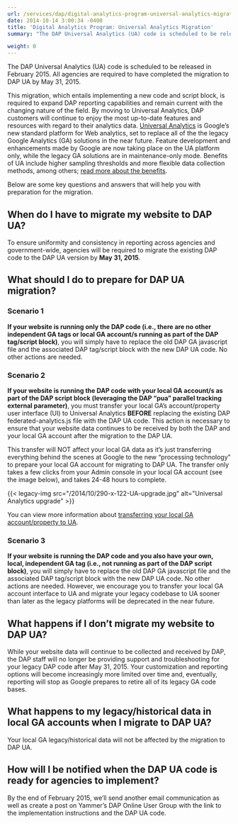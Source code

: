```yaml
---
url: /services/dap/digital-analytics-program-universal-analytics-migration/
date: 2014-10-14 3:00:34 -0400
title: 'Digital Analytics Program: Universal Analytics Migration'
summary: "The DAP Universal Analytics (UA) code is scheduled to be released in February 2015. All agencies are required to have completed the migration to DAP UA by May 31, 2015. This migration, which entails implementing a new code and script block, is required to expand DAP reporting capabilities and remain current with the changing nature"

weight: 0
---
```


The DAP Universal Analytics (UA) code is scheduled to be released in February 2015. All agencies are required to have completed the migration to DAP UA by May 31, 2015.

This migration, which entails implementing a new code and script block, is required to expand DAP reporting capabilities and remain current with the changing nature of the field. By moving to Universal Analytics, DAP customers will continue to enjoy the most up-to-date features and resources with regard to their analytics data. <a href="https://support.google.com/analytics/answer/2790010?hl=en" target="_blank">Universal Analytics</a> is Google’s new standard platform for Web analytics, set to replace all of the the legacy Google Analytics (GA) solutions in the near future. Feature development and enhancements made by Google are now taking place on the UA platform only, while the legacy GA solutions are in maintenance-only mode. Benefits of UA include higher sampling thresholds and more flexible data collection methods, among others; <a href="https://support.google.com/analytics/answer/2790010?hl=en" target="_blank">read more about the benefits</a>.

Below are some key questions and answers that will help you with preparation for the migration.

## When do I have to migrate my website to DAP UA?

To ensure uniformity and consistency in reporting across agencies and government-wide, agencies will be required to migrate the existing DAP code to the DAP UA version by **May** **31, 2015**.

## What should I do to prepare for DAP UA migration?

### Scenario 1

**If your website is running only the DAP code (i.e., there are no other independent GA tags or local GA account/s running as part of the DAP tag/script block)**, you will simply have to replace the old DAP GA javascript file and the associated DAP tag/script block with the new DAP UA code. No other actions are needed.

### Scenario 2

**If your website is running the DAP code with your local GA account/s as part of the DAP script block (leveraging the DAP “pua” parallel tracking external parameter)**, you must transfer your local GA’s account/property user interface (UI) to Universal Analytics **BEFORE** replacing the existing DAP federated-analytics.js file with the DAP UA code. This action is necessary to ensure that your website data continues to be received by both the DAP and your local GA account after the migration to the DAP UA.

This transfer will NOT affect your local GA data as it’s just transferring everything behind the scenes at Google to the new “processing technology” to prepare your local GA account for migrating to DAP UA. The transfer only takes a few clicks from your Admin console in your local GA account (see the image below), and takes 24-48 hours to complete.

{{< legacy-img src="/2014/10/290-x-122-UA-upgrade.jpg" alt="Universal Analytics upgrade" >}}

You can view more information about [transferring your local GA account/property to UA](https://developers.google.com/analytics/devguides/collection/upgrade/guide#overview).

### Scenario 3

**If your website is running the DAP code and you also have your own, local, independent GA tag (i.e., not running as part of the DAP script block)**, you will simply have to replace the old DAP GA javascript file and the associated DAP tag/script block with the new DAP UA code. No other actions are needed. However, we encourage you to transfer your local GA account interface to UA and migrate your legacy codebase to UA sooner than later as the legacy platforms will be deprecated in the near future.

## What happens if I don’t migrate my website to DAP UA?

While your website data will continue to be collected and received by DAP, the DAP staff will no longer be providing support and troubleshooting for your legacy DAP code after May 31, 2015. Your customization and reporting options will become increasingly more limited over time and, eventually, reporting will stop as Google prepares to retire all of its legacy GA code bases.

## What happens to my legacy/historical data in local GA accounts when I migrate to DAP UA?

Your local GA legacy/historical data will not be affected by the migration to DAP UA.

## How will I be notified when the DAP UA code is ready for agencies to implement?

By the end of February 2015, we’ll send another email communication as well as create a post on Yammer’s DAP Online User Group with the link to the implementation instructions and the DAP UA code.
